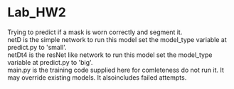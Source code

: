# Lab_HW2
Trying to predict if a mask is worn correctly and segment it.</br>
netD is the simple network to run this model set the model_type variable at predict.py to 'small'.</br>
netDt4 is the resNet like network to run this model set the model_type variable at predict.py to 'big'.</br>
main.py is the training code supplied here for comleteness do not run it. It may override existing models. It alsoincludes failed attempts.
